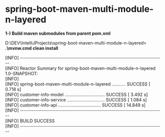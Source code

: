 # spring-boot-maven-multi-module-n-layered

**1-) Build maven submodules from parent pom.xml**

D:\DEV\IntelliJProjects\spring-boot-maven-multi-module-n-layered> **.\mvnw.cmd clean install**

[INFO] ------------------------------------------------------------------------<br/>
[INFO] Reactor Summary for spring-boot-maven-multi-module-n-layered 1.0-SNAPSHOT:<br/>
[INFO]<br/>
[INFO] spring-boot-maven-multi-module-n-layered ........... SUCCESS [  0.718 s]<br/>
[INFO] customer-info-model ................................ SUCCESS [  3.492 s]<br/>
[INFO] customer-info-service .............................. SUCCESS [  1.084 s]<br/>
[INFO] customer-info-api .................................. SUCCESS [ 14.849 s]<br/>
[INFO] ------------------------------------------------------------------------<br/>
[INFO] BUILD SUCCESS<br/>
[INFO] ------------------------------------------------------------------------<br/>
